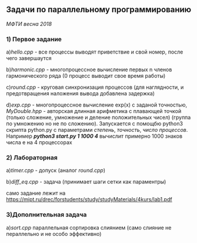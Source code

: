 ## Задачи по параллельному программированию

 _МФТИ весна 2018_

### 1) Первое задание
  a)_hello.cpp_ - все процессы выводят приветствие и свой номер, после чего завершаутся
  
  b)_harmonic.cpp_ - многопроцессное вычисление первых n членов гармонического ряда (0 процесс выводит свое время работы)
  
  c)_round.cpp_ - круговая синхронизация процессов (для наглядности, и предотвращения наложения вывода добавлена задержка)
  
  d)_exp.cpp_ - многопроцессное вычисление exp(x) с заданой точностью, _MyDouble.hpp_ - авторская длинная арифметика с плавающей точкой (только сложение, умножение и деление положительных чисел) (группа по умножению но не по сложению). 
  Запускается с помощбю python3 скрипта python.py с параметрами _степень_, _точность_, _число процессов_. Например ___python3 start.py 1 1000 4___ вычислит примерно 1000 знаков числа e на 4 процессорах
  
### 2) Лабораторная
  a)_timer.cpp_  - допуск (аналог _round.cpp_)
  
  b)_diff_eq.cpp_ - задача (принимает шаги сетки как параментры)
  
  само задание лежит на https://mipt.ru/drec/forstudents/study/studyMaterials/4kurs/lab1.pdf

### 3)Дополнительная задача 
  a)_sort.cpp_ параллельная сортировка слиянием (само слияние не пераллельно и не особо эффективно)
